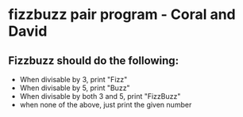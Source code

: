 # fizzbuzz pair program - Coral and David

## Fizzbuzz should do the following: 
- When divisable by 3, print "Fizz"
- When divisable by 5, print "Buzz"
- When divisable by both 3 and 5, print "FizzBuzz"
- when none of the above, just print the given number